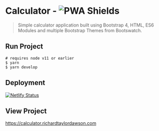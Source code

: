 # Calculator - ![PWA Shields](https://www.pwa-shields.com/1.0.0/series/classic/solid/purple.svg)

> Simple calculator application built using Bootstrap 4, HTML, ES6 Modules and multiple Bootstrap Themes from Bootswatch.

## Run Project

```shell
# requires node v11 or earlier
$ yarn
$ yarn develop
```

## Deployment

[![Netlify Status](https://api.netlify.com/api/v1/badges/f970b2f3-e7f9-4eb3-89c5-0ff58a590c4e/deploy-status)](https://app.netlify.com/sites/rtd-calculator/deploys)

## View Project

<https://calculator.richardtaylordawson.com>
